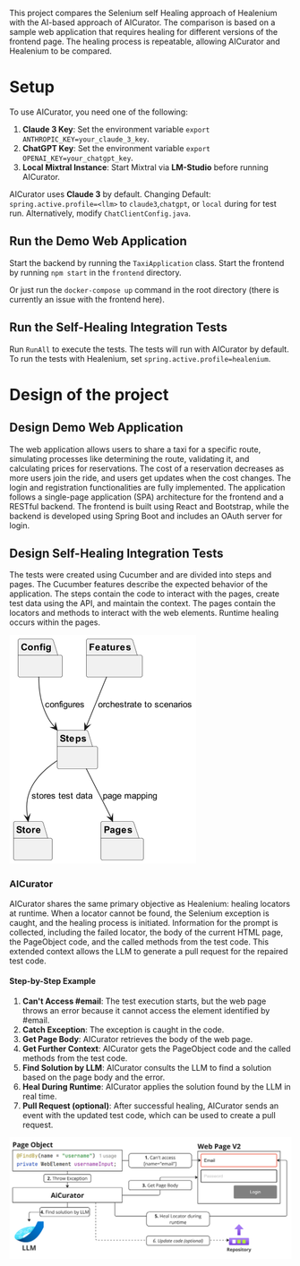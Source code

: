 This project compares the Selenium self Healing approach of Healenium with the AI-based approach of AICurator. The
comparison is based on a sample web application that requires healing for different versions of the frontend page. The
healing process is repeatable, allowing AICurator and Healenium to be compared.

# Setup

To use AICurator, you need one of the following:

1. **Claude 3 Key**: Set the environment variable
   `export ANTHROPIC_KEY=your_claude_3_key`.
2. **ChatGPT Key**: Set the environment variable
   `export OPENAI_KEY=your_chatgpt_key`.
3. **Local Mixtral Instance**: Start Mixtral via **LM-Studio** before running
   AICurator.

AICurator uses **Claude 3** by default.
Changing Default: `spring.active.profile=<llm>` to `claude3`,`chatgpt`, or `local` during for test run.
Alternatively, modify `ChatClientConfig.java`.

## Run the Demo Web Application

Start the backend by running the `TaxiApplication` class.
Start the frontend by running `npm start` in the `frontend` directory.

Or just run the `docker-compose up` command in the root directory (there is currently an issue with the frontend here).

## Run the Self-Healing Integration Tests

Run `RunAll` to execute the tests. The tests will run with AICurator by default.
To run the tests with Healenium, set `spring.active.profile=healenium`.

# Design of the project

## Design Demo Web Application

The web application allows users to share a taxi for a specific route, simulating processes like determining the route,
validating it, and calculating prices for reservations. The cost of a reservation decreases as more users join the ride,
and users get updates when the cost changes. The login and registration functionalities are fully implemented.
The application follows a single-page application (SPA) architecture for the frontend and a RESTful backend. The
frontend is built using React and Bootstrap, while the backend is developed using Spring Boot and includes an OAuth
server for login.

## Design Self-Healing Integration Tests

The tests were created using Cucumber and are divided into steps and pages. The Cucumber features describe the expected
behavior of the application. The steps contain the code to interact with the pages, create test data using the API, and
maintain the context. The pages contain the locators and methods to interact with the web elements. Runtime healing
occurs within the pages.

![test_package_structure.png](integrationtest/self-healing-integration-tests/doc/test_package_structure.png)

### AICurator

AICurator shares the same primary objective as Healenium: healing locators at runtime. When a locator cannot be found,
the Selenium exception is caught, and the healing process is initiated. Information for the prompt is collected,
including the failed locator, the body of the current HTML page, the PageObject code, and the called methods from the
test code. This extended context allows the LLM to generate a pull request for the repaired test code.

#### Step-by-Step Example

1. **Can't Access \#email**: The test execution starts, but the web page throws an error because it cannot access the
   element identified by \#email.
2. **Catch Exception**: The exception is caught in the code.
3. **Get Page Body**: AICurator retrieves the body of the web page.
4. **Get Further Context**: AICurator gets the PageObject code and the called methods from the test code.
5. **Find Solution by LLM**: AICurator consults the LLM to find a solution based on the page body and the error.
6. **Heal During Runtime**: AICurator applies the solution found by the LLM in real time.
7. **Pull Request (optional)**: After successful healing, AICurator sends an event with the updated test code, which can
   be used to create a pull request.

![aicurator-flow.png](integrationtest/self-healing-integration-tests/doc/aicurator-flow.png)